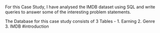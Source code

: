 For this Case Study, I have analysed the IMDB dataset using SQL and write queries to answer some of the interesting problem statements.

The Database for this case study consists of 3 Tables - 1. Earning 2. Genre 3. IMDB  #introduction
